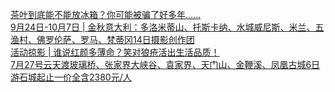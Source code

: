   
[茶叶到底能不能放冰箱？你可能被骗了好多年......](http://www.dianyue.me/archives/341/mwfd9s0lgqco6570/)  
[9月24日-10月7日 | 金秋意大利：多洛米蒂山、托斯卡纳、水城威尼斯、米兰、五渔村、佛罗伦萨、罗马、梵蒂冈14日摄影创作团](http://www.dianyue.me/archives/597/uyyfj6guu51jfhjs/)  
[活动掠影 | 谁说红颜多薄命？笑对狼疮活出生活品质！](http://www.dianyue.me/archives/801/msl6lrwabad2ubgx/)  
[7月27号云天渡玻璃桥、张家界大峡谷、袁家界、天门山、金鞭溪、凤凰古城6日游石城起止一价全含2380元/人](http://www.dianyue.me/archives/140/wmslsp6tpi8osm0y/)